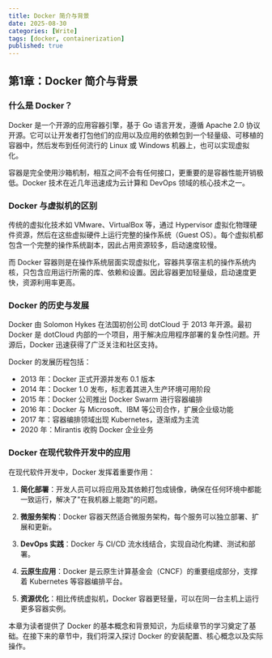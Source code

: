 ```yaml
---
title: Docker 简介与背景
date: 2025-08-30
categories: [Write]
tags: [docker, containerization]
published: true
---
```


## 第1章：Docker 简介与背景

### 什么是 Docker？

Docker 是一个开源的应用容器引擎，基于 Go 语言开发，遵循 Apache 2.0 协议开源。它可以让开发者打包他们的应用以及应用的依赖包到一个轻量级、可移植的容器中，然后发布到任何流行的 Linux 或 Windows 机器上，也可以实现虚拟化。

容器是完全使用沙箱机制，相互之间不会有任何接口，更重要的是容器性能开销极低。Docker 技术在近几年迅速成为云计算和 DevOps 领域的核心技术之一。

### Docker 与虚拟机的区别

传统的虚拟化技术如 VMware、VirtualBox 等，通过 Hypervisor 虚拟化物理硬件资源，然后在这些虚拟硬件上运行完整的操作系统（Guest OS）。每个虚拟机都包含一个完整的操作系统副本，因此占用资源较多，启动速度较慢。

而 Docker 容器则是在操作系统层面实现虚拟化，容器共享宿主机的操作系统内核，只包含应用运行所需的库、依赖和设置。因此容器更加轻量级，启动速度更快，资源利用率更高。

### Docker 的历史与发展

Docker 由 Solomon Hykes 在法国初创公司 dotCloud 于 2013 年开源。最初 Docker 是 dotCloud 内部的一个项目，用于解决应用程序部署的复杂性问题。开源后，Docker 迅速获得了广泛关注和社区支持。

Docker 的发展历程包括：
- 2013 年：Docker 正式开源并发布 0.1 版本
- 2014 年：Docker 1.0 发布，标志着其进入生产环境可用阶段
- 2015 年：Docker 公司推出 Docker Swarm 进行容器编排
- 2016 年：Docker 与 Microsoft、IBM 等公司合作，扩展企业级功能
- 2017 年：容器编排领域出现 Kubernetes，逐渐成为主流
- 2020 年：Mirantis 收购 Docker 企业业务

### Docker 在现代软件开发中的应用

在现代软件开发中，Docker 发挥着重要作用：

1. **简化部署**：开发人员可以将应用及其依赖打包成镜像，确保在任何环境中都能一致运行，解决了"在我机器上能跑"的问题。

2. **微服务架构**：Docker 容器天然适合微服务架构，每个服务可以独立部署、扩展和更新。

3. **DevOps 实践**：Docker 与 CI/CD 流水线结合，实现自动化构建、测试和部署。

4. **云原生应用**：Docker 是云原生计算基金会（CNCF）的重要组成部分，支撑着 Kubernetes 等容器编排平台。

5. **资源优化**：相比传统虚拟机，Docker 容器更轻量，可以在同一台主机上运行更多容器实例。

本章为读者提供了 Docker 的基本概念和背景知识，为后续章节的学习奠定了基础。在接下来的章节中，我们将深入探讨 Docker 的安装配置、核心概念以及实际操作。